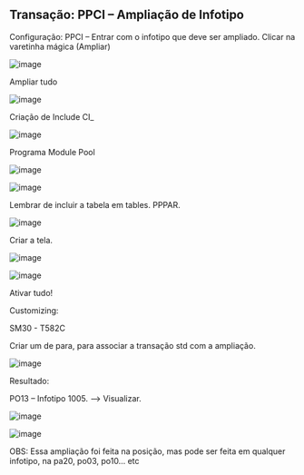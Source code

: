 ## Transação: PPCI – Ampliação de Infotipo

Configuração:
PPCI – Entrar com o infotipo  que deve ser ampliado. Clicar na varetinha mágica (Ampliar)

![image](https://github.com/user-attachments/assets/e9611e6f-b5d4-4528-8233-8da0af6ad7c5)

Ampliar tudo

![image](https://github.com/user-attachments/assets/6d140f81-43ba-4e26-8c6c-133ca45fb48d)

Criação de Include CI_

![image](https://github.com/user-attachments/assets/0b6a3dcd-457f-48b2-9cac-ae678ec56c6b)

Programa Module Pool

![image](https://github.com/user-attachments/assets/65266738-5bdc-4332-8fcd-098c9ecc8acc)

![image](https://github.com/user-attachments/assets/aa8645ec-9f8d-4884-82fe-4fcbf68e13f9)

Lembrar de incluir a tabela em tables. PPPAR.

![image](https://github.com/user-attachments/assets/95776dfb-546c-4058-8300-d1a7444bed05)

Criar a tela.

![image](https://github.com/user-attachments/assets/efdad631-9394-48a9-94a8-1c3967a39e38)

![image](https://github.com/user-attachments/assets/df627011-338d-4458-82c6-52baf689c964)

Ativar tudo!

Customizing:

SM30 - T582C

Criar um de para, para associar a transação std com a ampliação.

![image](https://github.com/user-attachments/assets/30e4dab6-166b-4f44-b5bb-0c660d7772c1)

Resultado:

PO13 – Infotipo 1005. --> Visualizar.

![image](https://github.com/user-attachments/assets/89570330-cad1-4da4-85a6-e2b3a2fef0e5)

![image](https://github.com/user-attachments/assets/035bdb4a-3f8d-46d8-913e-1b365424ed84)

OBS: Essa ampliação foi feita na posição, mas pode ser feita em qualquer infotipo, na pa20, po03, po10... etc











